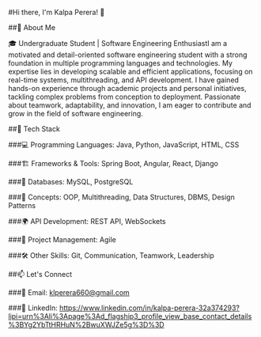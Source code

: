 #Hi there, I'm Kalpa Perera! 👋

##🚀 About Me

🎓 Undergraduate Student | Software Engineering EnthusiastI am a motivated and detail-oriented software engineering student with a strong foundation in multiple programming languages and technologies. My expertise lies in developing scalable and efficient applications, focusing on real-time systems, multithreading, and API development. I have gained hands-on experience through academic projects and personal initiatives, tackling complex problems from conception to deployment. Passionate about teamwork, adaptability, and innovation, I am eager to contribute and grow in the field of software engineering.

##🌟 Tech Stack

###💻 Programming Languages: Java, Python, JavaScript, HTML, CSS

###🏗 Frameworks & Tools: Spring Boot, Angular, React, Django

###📡 Databases: MySQL, PostgreSQL

###🔄 Concepts: OOP, Multithreading, Data Structures, DBMS, Design Patterns

###🌍 API Development: REST API, WebSockets

###🏢 Project Management: Agile

###🛠 Other Skills: Git, Communication, Teamwork, Leadership



##📫 Let's Connect

###📧 Email: klperera660@gmail.com

###📧 LinkedIn: https://www.linkedin.com/in/kalpa-perera-32a374293?lipi=urn%3Ali%3Apage%3Ad_flagship3_profile_view_base_contact_details%3BYg2YbTtHRHuN%2BwuXWJZe5g%3D%3D
